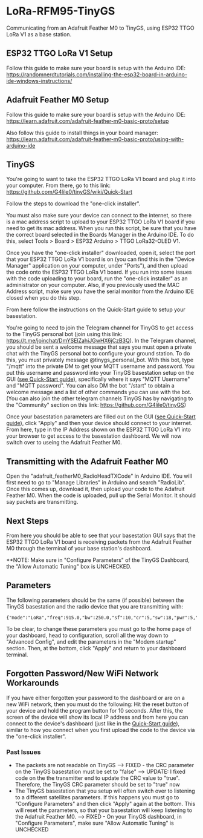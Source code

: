 # LoRa-RFM95-TinyGS
Communicating from an Adafruit Feather M0 to TinyGS, using ESP32 TTGO LoRa V1 as a base station.

## ESP32 TTGO LoRa V1 Setup

Follow this guide to make sure your board is setup with the Arduino IDE: https://randomnerdtutorials.com/installing-the-esp32-board-in-arduino-ide-windows-instructions/

## Adafruit Feather M0 Setup

Follow this guide to make sure your board is setup with the Arduino IDE: https://learn.adafruit.com/adafruit-feather-m0-basic-proto/setup

Also follow this guide to install things in your board manager: https://learn.adafruit.com/adafruit-feather-m0-basic-proto/using-with-arduino-ide 

## TinyGS

You're going to want to take the ESP32 TTGO LoRa V1 board and plug it into your computer.  From there, go to this link: https://github.com/G4lile0/tinyGS/wiki/Quick-Start

Follow the steps to download the "one-click installer".

You must also make sure your device can connect to the internet, so there is a mac address script to upload to your ESP32 TTGO LoRa V1 board if you need to get its mac address.  When you run this script, be sure that you have the correct board selected in the Boards Manager in the Arduino IDE.  To do this, select Tools > Board > ESP32 Arduino > TTGO LoRa32-OLED V1.

Once you have the "one-click installer" downloaded, open it, select the port that your ESP32 TTGO LoRa V1 board is on (you can find this in the "Device Manager" application on your computer, under "Ports"), and then upload the code onto the ESP32 TTGO LoRa V1 board.  If you run into some issues with the code uploading to your board, run the "one-click installer" as an administrator on your computer.  Also, if you previously used the MAC Address script, make sure you have the serial monitor from the Arduino IDE closed when you do this step.

From here follow the instructions on the Quick-Start guide to setup your basestation. 

You're going to need to join the Telegram channel for TinyGS to get access to the TinyGS personal bot (join using this link: https://t.me/joinchat/DmYSElZahiJGwHX6jCzB3Q).  In the Telegram channel, you should be sent a welcome message that says you must open a private chat with the TinyGS personal bot to configure your ground station.  To do this, you must privately message @tinygs_personal_bot.  With this bot, type "/mqtt" into the private DM to get your MQTT username and password.  You put this username and password into your TinyGS basestation setup on the GUI ([see Quick-Start guide](https://github.com/G4lile0/tinyGS/wiki/Quick-Start)), specifically where it says "MQTT Username" and "MQTT password".  You can also DM the bot "/start" to obtain a welcome message and a list of other commands you can use with the bot.  (You can also join the other telegram channels TinyGS has by navigating to the "Community" section on this link: https://github.com/G4lile0/tinyGS)

Once your basestation parameters are filled out on the GUI ([see Quick-Start guide](https://github.com/G4lile0/tinyGS/wiki/Quick-Start)), click "Apply" and then your device should connect to your internet.  From here, type in the IP Address shown on the ESP32 TTGO LoRa V1 into your browser to get access to the basestation dashboard.  We will now switch over to useing the Adafruit Feather M0.

## Transmitting with the Adafruit Feather M0

Open the "adafruit_featherM0_RadioHeadTXCode" in Arduino IDE.  You will first need to go to "Manage Libraries" in Arduino and search "RadioLib".  Once this comes up, download it, then upload your code to the Adafruit Feather M0.  When the code is uploaded, pull up the Serial Monitor.  It should say packets are transmitting.  

## Next Steps

From here you should be able to see that your basestation GUI says that the ESP32 TTGO LoRa V1 board is receiving packets from the Adafruit Feather M0 through the terminal of your base station's dashboard. 

**NOTE: Make sure in "Configure Parameters" of the TinyGS Dashboard, the "Allow Automatic Tuning" box is UNCHECKED.

## Parameters

The following parameters should be the same (if possible) between the TinyGS basestation and the radio device that you are transmitting with:

    {"mode":"LoRa","freq":915.0,"bw":250.0,"sf":10,"cr":5,"sw":18,"pwr":5,"cl":120,"pl":8,"gain":0,"crc":true,"fldro":1,"sat":"Norbi","NORAD":46494}

To be clear, to change these parameters you must go to the home page of your dashboard, head to configuration, scroll all the way down to "Advanced Config", and edit the parameters in the "Modem startup" section.  Then, at the bottom, click "Apply" and return to your dashboard terminal.

## Forgotten Password/New WiFi Network Workarounds

If you have either forgotten your password to the dashboard or are on a new WiFi network, then you must do the following: Hit the reset button of your device and hold the program button for 10 seconds.  After this, the screen of the device will show its local IP address and from here you can connect to the device's dashboard (just like in the [Quick-Start guide](https://github.com/G4lile0/tinyGS/wiki/Quick-Start)), similar to how you connect when you first upload the code to the device via the "one-click installer".

### Past Issues 

* The packets are not readable on TinyGS --> FIXED - the CRC parameter on the TinyGS basestation must be set to "false" --> UPDATE: I fixed code on the the transmitter end to update the CRC value to "true".  Therefore, the TinyGS CRC parameter should be set to "true" now
* The TinyGS basestation that you setup will often switch over to listening to a different satellites parameters.  If this happens you must go to "Configure Parameters" and then click "Apply" again at the bottom.  This will reset the parameters, so that your basestation will keep listening to the Adafruit Feather M0. --> FIXED - On your TinyGS dashboard, in "Configure Parameters", make sure "Allow Automatic Tuning" is UNCHECKED

